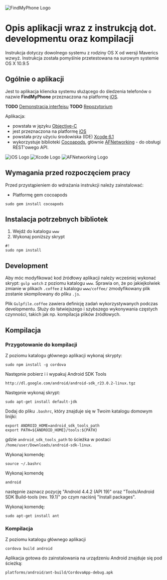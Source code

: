 ![FindMyPhone Logo](http://find-my-phone-api.herokuapp.com/static/img/logo.png)
# Opis aplikacji wraz z instrukcją dot. developmentu oraz kompilacji #

Instrukcja dotyczy dowolnego systemu z rodziny OS X od wersji Maverics wzwyż.
Instrukcja została pomyślnie przetestowana na surowym systemie OS X 10.9.5

## Ogólnie o aplikacji ##

Jest to aplikacja kliencka systemu służącego do śledzenia telefonów o nazwie **FindMyPhone** przeznaczona na platformę [iOS](http://pl.wikipedia.org/wiki/IOS).

**TODO** [Demonstracja interfejsu](http://www.appdemostore.com/demo?id=5347878478282752)
**TODO** [Repozytorium](https://bitbucket.org/zpi16/android-client/)

Aplikacja:

* powstała w języku [Objective-C](http://pl.wikipedia.org/wiki/Objective-C)
* jest przeznaczona na platformę [iOS](http://pl.wikipedia.org/wiki/IOS)
* powstała przy użyciu środowiska (IDE) [Xcode 6.1](http://pl.wikipedia.org/wiki/Xcode)
* wykorzystuje biblioteki [Cocoapods](http://guides.cocoapods.org/), głównie [AFNetworking](https://github.com/AFNetworking/AFNetworking) - do obsługi REST'owego API.

![iOS Logo](http://mobirank.pl/wp-content/uploads/2013/06/ios-apple-logo.png)
![Xcode Logo](http://upload.wikimedia.org/wikipedia/fr/d/da/Logo_xcode.png)
![AFNetworking Logo](https://avatars0.githubusercontent.com/u/1181541?v=3&s=400)

## Wymagania przed rozpoczęciem pracy ##

Przed przystąpieniem do wdrażania instrukcji należy zainstalować:

* Platformę gem cocoapods
```
sudo gem install cocoapods
```

## Instalacja potrzebnych bibliotek ##

1. Wejdź do katalogu ```www```
1. Wykonaj poniższy skrypt

```
#!
sudo npm install
```

## Development ##

Aby móc modyfikować kod źródłowy aplikacji należy wcześniej wykonać skrypt: ```gulp watch``` z poziomu katalogu ```www```. Sprawia on, że po jakiejkolwiek zmianie w plikach ```.coffee``` z katalogu ```www/coffee/``` zmodyfikowany plik zostanie skompilowany do pliku ```.js```.

Plik ```Gulpfile.coffee``` zawiera definicję zadań wykorzystywanych podczas developmentu. Służy do łatwiejszego i szybszego wykonywania częstych czynności, takich jak np. kompilacja plików źródłowych.

## Kompilacja ##

### Przygotowanie do kompilacji ###

Z poziomu katalogu głównego aplikacji wykonaj skrypty:
```
sudo npm install -g cordova
```

Następnie pobierz i i wypakuj Android SDK Tools
```
http://dl.google.com/android/android-sdk_r23.0.2-linux.tgz
```

Następnie wykonaj skrypt:
```
sudo apt-get install default-jdk
```

Dodaj do pliku ```.bashrc```, który znajduje się w Twoim katalogu domowym linijki:
```
export ANDROID_HOME=android_sdk_tools_path
export PATH=${ANDROID_HOME}/tools:${PATH}
```

gdzie ```android_sdk_tools_path``` to ścieżka w postaci ```/home/user/Downloads/android-sdk-linux```.

Wykonaj komendę:
```
source ~/.bashrc
```

Wykonaj komendę
```
android
```

następnie zaznacz pozycję "Android 4.4.2 (API 19)" oraz "Tools/Android SDK Build-tools (rev. 19.1)" po czym naciśnij "Install packages".

Wykonaj komendę:
```
sudo apt-get install ant
```

### Kompilacja ###
Z poziomu katalogu głównego aplikacji
```
cordova build android
```
Aplikacja gotowa do zainstalowania na urządzeniu Android znajduje się pod ścieżką:
```
platforms/android/ant-build/CordovaApp-debug.apk
```